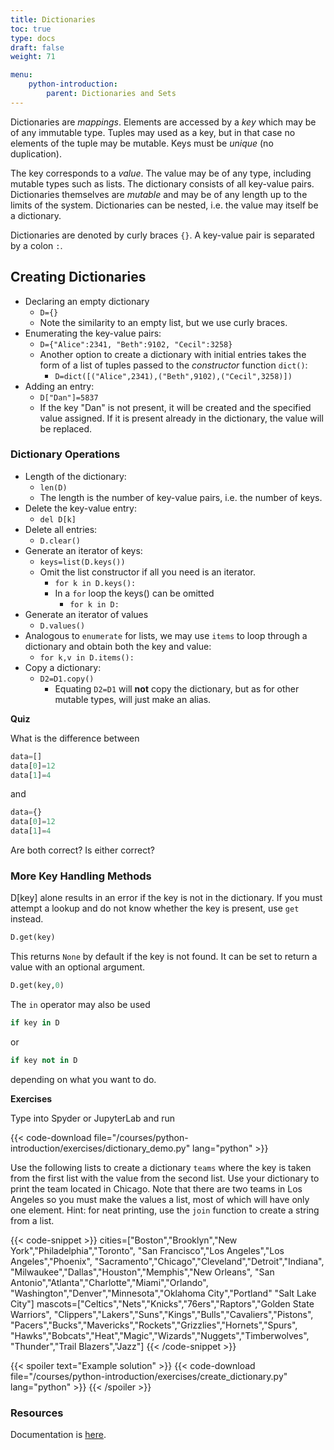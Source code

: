 ```yaml
---
title: Dictionaries
toc: true
type: docs
draft: false
weight: 71

menu:
    python-introduction:
        parent: Dictionaries and Sets
---
```


Dictionaries are _mappings_.  Elements are accessed by a _key_ which may be of any immutable type. Tuples may used as a key, but in that case no elements of the tuple may be mutable.  Keys must be _unique_ (no duplication).

The key corresponds to a _value_.  The value may be of any type, including mutable types such as lists. The dictionary consists of all key-value pairs.  Dictionaries themselves are _mutable_ and may be of any length up to the limits of the system.  Dictionaries can be nested, i.e. the value may itself be a dictionary.

Dictionaries are denoted by curly braces `{}`.  A key-value pair is separated by a colon `:`.

## Creating Dictionaries

* Declaring an empty dictionary
  * `D={}`
  * Note the similarity to an empty list, but we use curly braces.
* Enumerating the key-value pairs:
  * `D={"Alice":2341, "Beth":9102, "Cecil":3258}`
  * Another option to create a dictionary with initial entries takes the form of a list of tuples passed to the _constructor_ function `dict()`:
    * `D=dict([("Alice",2341),("Beth",9102),("Cecil",3258)])`
* Adding an entry:
  * `D["Dan"]=5837`
  * If the key \"Dan\" is not present, it will be created and the specified value assigned.  If it is present already in the dictionary, the value will be replaced.

### Dictionary Operations

* Length of the dictionary:
  * `len(D)`
  * The length is the number of key-value pairs, i.e. the number of keys.
* Delete the key-value entry:
  * `del D[k]`
* Delete all entries:
  * `D.clear()`
* Generate an iterator of keys:
  * `keys=list(D.keys())`
  * Omit the list constructor if all you need is an iterator.
    * `for k in D.keys():`
    * In a `for` loop the keys() can be omitted
      * `for k in D:`
* Generate an iterator of values
  * `D.values()`
* Analogous to `enumerate` for lists, we may use `items` to loop through a dictionary and obtain both the key and value:
  * `for k,v in D.items():`
* Copy a dictionary:
  * `D2=D1.copy()`
    * Equating `D2=D1` will **not** copy the dictionary, but as for other mutable types, will just make an alias.

**Quiz**

What is the difference between

```python
data=[]
data[0]=12
data[1]=4
```
and 
```python
data={}
data[0]=12
data[1]=4
```
Are both correct? Is either correct?

### More Key Handling Methods

D[key] alone results in an error if the key is not in the dictionary.  If you must attempt a lookup and do not know whether the key is present, use `get` instead.  

```python
D.get(key)
```
This returns `None` by default if the key is not found.  It can be set to return a value with an optional argument.
```python
D.get(key,0)
```

The `in` operator may also be used 
```python
if key in D
```
or
```python
if key not in D
```
depending on what you want to do.

**Exercises**

Type into Spyder or JupyterLab and run

{{< code-download file="/courses/python-introduction/exercises/dictionary_demo.py" lang="python" >}}

Use the following lists to create a dictionary `teams` where the key is taken from the first list with the value from the second list.  Use your dictionary to print the team located in Chicago.  Note that there are two teams in Los Angeles so you must make the values a list, most of which will have only one element. Hint: for neat printing, use the `join` function to create a string from a list.

{{< code-snippet  >}}
cities=["Boston","Brooklyn","New York","Philadelphia","Toronto",
        "San Francisco","Los Angeles","Los Angeles","Phoenix",
        "Sacramento","Chicago","Cleveland","Detroit","Indiana",
        "Milwaukee","Dallas","Houston","Memphis","New Orleans",
        "San Antonio","Atlanta","Charlotte","Miami","Orlando",
        "Washington","Denver","Minnesota","Oklahoma City","Portland" 
        "Salt Lake City"]
mascots=["Celtics","Nets","Knicks","76ers","Raptors","Golden State Warriors",
         "Clippers","Lakers","Suns","Kings","Bulls","Cavaliers","Pistons",
         "Pacers","Bucks","Mavericks","Rockets","Grizzlies","Hornets","Spurs",
         "Hawks","Bobcats","Heat","Magic","Wizards","Nuggets","Timberwolves",
         "Thunder","Trail Blazers","Jazz"]
{{< /code-snippet >}}

{{< spoiler text="Example solution" >}}
{{< code-download file="/courses/python-introduction/exercises/create_dictionary.py" lang="python" >}}
{{< /spoiler >}}

### Resources

Documentation is [here](https://docs.python.org/3/tutorial/datastructures.html#dictionaries).

